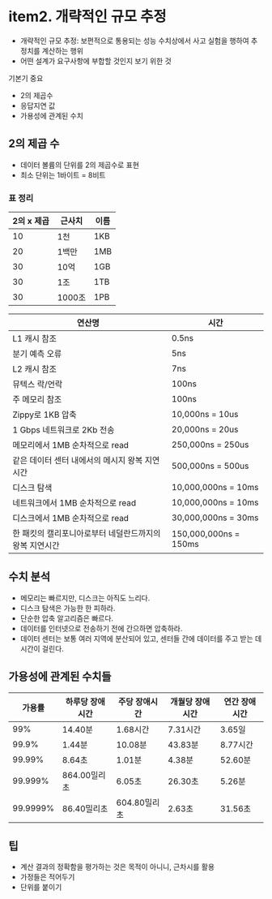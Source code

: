 # item2. 개략적인 규모 추정
- 개략적인 규모 추정: 보편적으로 통용되는 성능 수치상에서 사고 실험을 행하여 추정치를 계산하는 행위
- 어떤 설계가 요구사항에 부합할 것인지 보기 위한 것

기본기 중요
- 2의 제곱수
- 응답지연 값
- 가용성에 관계된 수치

## 2의 제곱 수
- 데이터 볼륨의 단위를 2의 제곱수로 표현
- 최소 단위는 1바이트 = 8비트

### 표 정리
| 2의 x 제곱 | 근사치   | 이름  |
|---------|-------|-----|
| 10      | 1천    | 1KB |
| 20      | 1백만   | 1MB |
| 30      | 10억   | 1GB |
| 30      | 1조    | 1TB |
| 30      | 1000조 | 1PB |

| 연산명                            | 시간                    |
|--------------------------------|-----------------------|
|L1 캐시 참조| 0.5ns                 |
|분기 예측 오류| 5ns                   |
|L2 캐시 참조| 7ns                   |
|뮤텍스 락/언락| 100ns                 |
|주 메모리 참조| 100ns                 |
|Zippy로 1KB 압축| 10,000ns = 10us       |
|1 Gbps 네트워크로 2Kb 전송| 20,000ns = 20us       |
|메모리에서 1MB 순차적으로 read| 250,000ns = 250us     |
|같은 데이터 센터 내에서의 메시지 왕복 지연시간| 500,000ns = 500us     |
|디스크 탐색| 10,000,000ns = 10ms   |
|네트워크에서 1MB 순차적으로 read| 10,000,000ns = 10ms   |
|디스크에서 1MB 순차적으로 read| 30,000,000ns = 30ms   |
|한 패킷의 캘리포니아로부터 네덜란드까지의 왕복 지연시간| 150,000,000ns = 150ms |

## 수치 분석
- 메모리는 빠르지만, 디스크는 아직도 느리다.
- 디스크 탐색은 가능한 한 피하라.
- 단순한 압축 알고리즘은 빠르다.
- 데이터를 인터넷으로 전송하기 전에 간으하면 압축하라.
- 데이터 센터는 보통 여러 지역에 분산되어 있고, 센터들 간에 데이터를 주고 받는 데 시간이 걸린다.


## 가용성에 관계된 수치들
| 가용률      | 하루당 장애시간  | 주당 장애시간   | 개월당 장애시간 | 연간 장애시간 |
|----------|-----------|-----------|----------|---------|
| 99%      | 14.40분    | 1.68시간    | 7.31시간   | 3.65일   |
| 99.9%    | 1.44분     | 10.08분    | 43.83분   | 8.77시간  |
| 99.99%   | 8.64초     | 1.01분     | 4.38분    | 52.60분  |
| 99.999%  | 864.00밀리초 | 6.05초     | 26.30초   | 5.26분   |
| 99.9999% | 86.40밀리초  | 604.80밀리초 | 2.63초    | 31.56초  |

## 팁
- 계산 결과의 정확함을 평가하는 것은 목적이 아니니, 근차시를 활용
- 가정들은 적어두기
- 단위를 붙이기
